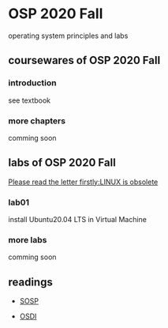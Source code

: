 # OSP 2020 Fall
operating system principles and labs
## coursewares of OSP 2020 Fall
### introduction
see textbook
### more chapters
comming soon

## labs of OSP 2020 Fall
[Please read the letter firstly:LINUX is obsolete](/doc/LINUXisobsolete.pdf)
### lab01
install Ubuntu20.04 LTS in Virtual Machine
### more labs
comming soon


## readings
* [SOSP](http://www.sosp.org/)

* [OSDI](https://www.usenix.org/conference/osdi20)

